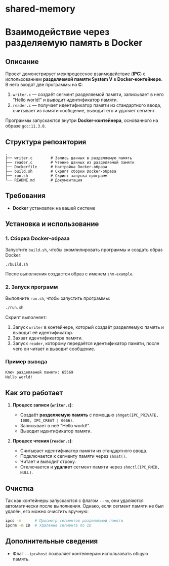 # shared-memory
# Взаимодействие через разделяемую память в Docker

## Описание
Проект демонстрирует межпроцессное взаимодействие (**IPC**) с использованием **разделяемой памяти System V** в **Docker-контейнере**. В него входят две программы на **C**:

1. `writer.c` — создаёт сегмент разделяемой памяти, записывает в него "Hello world!" и выводит идентификатор памяти.
2. `reader.c` — получает идентификатор памяти из стандартного ввода, считывает из памяти сообщение, выводит его и удаляет сегмент.

Программы запускаются внутри **Docker-контейнера**, основанного на образе `gcc:11.3.0`.

## Структура репозитория
```
.
├── writer.c        # Запись данных в разделяемую память
├── reader.c        # Чтение данных из разделяемой памяти
├── Dockerfile      # Настройка Docker-образа
├── build.sh        # Скрипт сборки Docker-образа
├── run.sh          # Скрипт запуска программ
└── README.md       # Документация
```

## Требования
- **Docker** установлен на вашей системе

## Установка и использование

### 1. Сборка Docker-образа
Запустите `build.sh`, чтобы скомпилировать программы и создать образ Docker:
```sh
./build.sh
```
После выполнения создастся образ с именем `shm-example`.

### 2. Запуск программ
Выполните `run.sh`, чтобы запустить программы:
```sh
./run.sh
```
Скрипт выполняет:
1. Запуск `writer` в контейнере, который создаёт разделяемую память и выводит её идентификатор.
2. Захват идентификатора памяти.
3. Запуск `reader`, которому передаётся идентификатор памяти, после чего он читает и выводит сообщение.

### Пример вывода
```sh
Ключ разделяемой памяти: 65569
Hello world!
```

## Как это работает
1. **Процесс записи (`writer.c`)**:
   - Создаёт **разделяемую память** с помощью `shmget(IPC_PRIVATE, 1000, IPC_CREAT | 0666)`.
   - Записывает в неё "Hello world!".
   - Выводит идентификатор памяти.

2. **Процесс чтения (`reader.c`)**:
   - Считывает идентификатор памяти из стандартного ввода.
   - Подключается к сегменту памяти через `shmat()`.
   - Читает и выводит строку.
   - Отключается и **удаляет** сегмент памяти через `shmctl(IPC_RMID, NULL)`.

## Очистка
Так как контейнеры запускаются с флагом `--rm`, они удаляются автоматически после выполнения. Однако, если сегмент памяти не был удалён, его можно очистить вручную:
```sh
ipcs -m      # Просмотр сегментов разделяемой памяти
ipcrm -m ID  # Удаление сегмента по ID
```

## Дополнительные сведения
- Флаг `--ipc=host` позволяет контейнерам использовать общую память.
